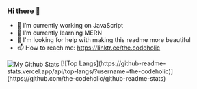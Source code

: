 ### Hi there 👋

- 🔭 I’m currently working on JavaScript
- 🌱 I’m currently learning MERN
- 🤔 I'm looking for help with making this readme more beautiful
- 📫 How to reach me: https://linktr.ee/the.codeholic
<img align="center" src="https://github-readme-stats.vercel.app/api?username=the-codeholic&theme=dark&show_icons=true&hide_border=true&show_icons=true" alt="My Github Stats">
[![Top Langs](https://github-readme-stats.vercel.app/api/top-langs/?username=the-codeholic)](https://github.com/the-codeholic/github-readme-stats)
